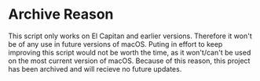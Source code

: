 # Archive Reason
This script only works on El Capitan and earlier versions. Therefore it won't be of any use in future versions of macOS. Puting in effort to keep improving this script would not be worth the time, as it won't/can't be used on the most current version of macOS. Because of this reason, this project has been archived and will recieve no future updates.
